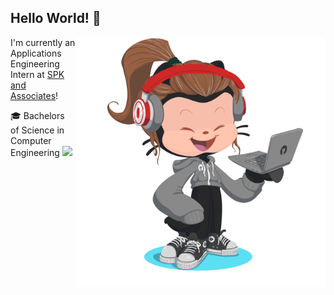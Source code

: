 ## Hello World! 🌱
<img align="right" alt="Coding" width="400" src="octocat-1719363238405.png">

I'm currently an Applications Engineering Intern at [SPK and Associates](https://www.spkaa.com/)!



🎓 Bachelors of Science in Computer Engineering
![](https://github.com/sw-yx/sw-yx/blob/master/generated/languages.svg)

